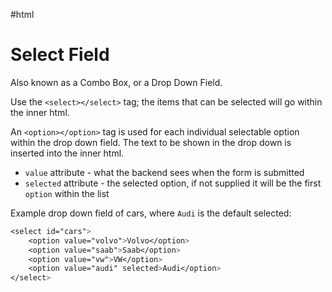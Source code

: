 #html 

# Select Field
Also known as a Combo Box, or a Drop Down Field.

Use the `<select></select>` tag; the items that can be selected will go within the inner html.

An `<option></option>` tag is used for each individual selectable option within the drop down field. The text to be shown in the drop down is inserted into the inner html.
- `value` attribute - what the backend sees when the form is submitted
- `selected` attribute - the selected option, if not supplied it will be the first `option` within the list

Example drop down field of cars, where `Audi` is the default selected:
```css
<select id="cars">
	<option value="volvo">Volvo</option>
	<option value="saab">Saab</option>
	<option value="vw">VW</option>
	<option value="audi" selected>Audi</option>
</select>
```
